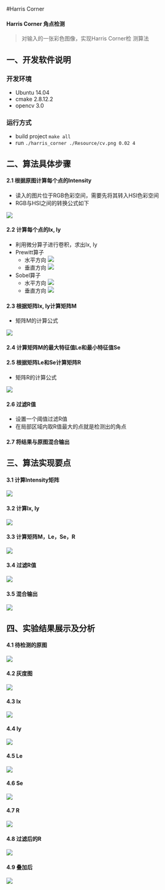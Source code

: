 #Harris Corner

#### Harris Corner 角点检测

> 对输入的一张彩色图像，实现Harris Corner检
测算法

## 一、开发软件说明
### 开发环境
- Ubuntu 14.04
- cmake 2.8.12.2
- opencv 3.0

### 运行方式
- build project `make all`
- run `./harris_corner ./Resource/cv.png 0.02 4`

## 二、算法具体步骤
#### 2.1 根据原图计算每个点的Intensity
- 读入的图片位于RGB色彩空间，需要先将其转入HSI色彩空间
- RGB与HSI之间的转换公式如下

![](./pic/rgb2hsi.jpg)

#### 2.2 计算每个点的Ix, Iy
- 利用微分算子进行卷积，求出Ix, Iy
- Prewitt算子
	- 水平方向 ![](./pic/prewitt_x.jpg)
	- 垂直方向 ![](./pic/prewitt_y.jpg)
- Sobel算子
	- 水平方向 ![](./pic/sobel_x.jpg)
	- 垂直方向 ![](./pic/sobel_y.jpg)
	
#### 2.3 根据矩阵Ix, Iy计算矩阵M
- 矩阵M的计算公式

![](./pic/m.tiff)

#### 2.4 计算矩阵M的最大特征值Le和最小特征值Se
#### 2.5 根据矩阵Le和Se计算矩阵R
- 矩阵R的计算公式

![](./pic/r.tiff)

#### 2.6 过滤R值
- 设置一个阈值过滤R值
- 在局部区域内取R值最大的点就是检测出的角点

#### 2.7 将结果与原图混合输出

## 三、算法实现要点
#### 3.1 计算Intensity矩阵

![](./pic/31.tiff)

#### 3.2 计算Ix, Iy

![](./pic/32.tiff)

#### 3.3 计算矩阵M，Le，Se，R

![](./pic/33.tiff)

#### 3.4 过滤R值

![](./pic/34.tiff)

#### 3.5 混合输出

![](./pic/35.tiff)

## 四、实验结果展示及分析
#### 4.1 待检测的原图

![](./pic/cv.png)

#### 4.2 灰度图

![](./pic/intensity.jpg)

#### 4.3 Ix

![](./pic/ix.jpg)

#### 4.4 Iy

![](./pic/iy.jpg)

#### 4.5 Le

![](./pic/le.jpg)

#### 4.6 Se

![](./pic/se.jpg)

#### 4.7 R

![](./pic/r.jpg)

#### 4.8 过滤后的R

![](./pic/fr.jpg)

#### 4.9 叠加后

![](./pic/mix.jpg)
